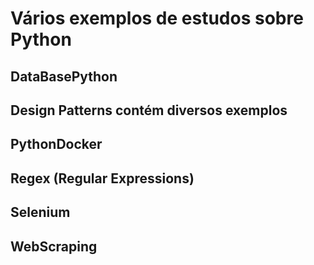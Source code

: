 # Vários exemplos de estudos sobre Python
## DataBasePython
## Design Patterns contém diversos exemplos
## PythonDocker
## Regex (Regular Expressions) 
## Selenium
## WebScraping


